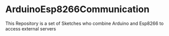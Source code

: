 # ArduinoEsp8266Communication
This Repository is a set of Sketches who combine Arduino and Esp8266 to access external servers

